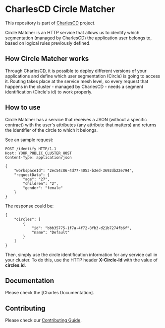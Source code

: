 # CharlesCD Circle Matcher

This repository is part of [CharlesCD](https://github.com/ZupIT/charlescd) project.

Circle Matcher is an HTTP service that allows us to identify which segmentation (managed by CharlesCD) the application user belongs to, based on logical rules previously defined.

## How Circle Matcher works
Through CharlesCD, it is possible to deploy different versions of your applications and define which user segmentation (Circle) is going to access it. Routing takes place at the service mesh level, so every request that happens in the cluster - managed by CharlesCD - needs a segment identification (Circle's id) to work properly.

## How to use
Circle Matcher has a service that receives a JSON (without a specific contract) with the user's attributes (any attribute that matters) and returns the identifier of the circle to which it belongs.

See an sample request:

```
POST /identify HTTP/1.1
Host: YOUR_PUBLIC_CLUSTER_HOST
Content-Type: application/json

{
    "workspaceId": "2ec54c86-4d77-4053-b3ed-3692db22e794",
    "requestData": {
        "age": "27",
        "children": "2",
        "gender": "female"
    }
}

```

The response could be:

```
{
    "circles": [
        {
            "id": "bbb35775-1f7a-4f72-8fb3-d21b7274fb6f",
            "name": "Default"
        }
    ]
}

```
Then, simply use the circle identification information for any service call in your cluster. To do this, use the HTTP header **X-Circle-Id** with the value of **circles.id**.

## Documentation

Please check the [Charles Documentation].

## Contributing

Please check our [Contributing Guide].

[Postman Collection]: data/postman/CharlesCD_Villager.postman_collection.json
[Contributing Guide]: https://github.com/ZupIT/charlescd/blob/master/CONTRIBUTING.md